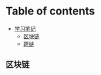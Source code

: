 # Table of contents

* [学习笔记](README.md)
  * [区块链](readme/blockchain.md)
  * [跨链](readme/cross-chain.md)

## 区块链 <a href="#blockchain" id="blockchain"></a>

